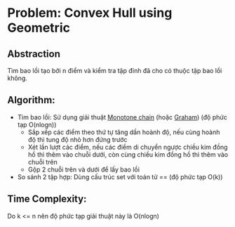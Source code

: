 # Problem: Convex Hull using Geometric

## Abstraction

Tìm bao lồi tạo bởi n điểm và kiểm tra tập đỉnh đã cho có thuộc tập bao lồi không.

## Algorithm:

* Tìm bao lồi: Sử dụng giải thuật [Monotone chain](https://vnoi.info/wiki/translate/wcipeg/Convex-Hull#thu%E1%BA%ADt-to%C3%A1n-chu%E1%BB%97i-%C4%91%C6%A1n-%C4%91i%E1%BB%87u) (hoặc [Graham](https://vnoi.info/wiki/translate/wcipeg/Convex-Hull#thu%E1%BA%ADt-to%C3%A1n-graham)) (độ phức tạp O(nlogn))
    * Sắp xếp các điểm theo thứ tự tăng dần hoành độ, nếu cùng hoành độ thì tung độ nhỏ hơn đứng trước 
    * Xét lần lượt các điểm, nếu các điểm di chuyển ngược chiều kim đồng hồ thì thêm vào chuỗi dưới, còn cùng chiều kim đồng hồ thì thêm vào chuỗi trên
    * Gộp 2 chuỗi trên và dưới để lấy bao lồi
* So sánh 2 tập hợp: Dùng cấu trúc set với toán tử == (độ phức tạp O(k))

## Time Complexity:

Do k <= n nên độ phức tạp giải thuật này là O(nlogn)